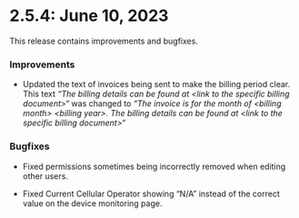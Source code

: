 # 2.5.4: June 10, 2023

This release contains improvements and bugfixes.

### Improvements

* Updated the text of invoices being sent to make the billing period clear. This text *“The billing details can be found at &lt;link to the specific billing document&gt;“* was changed to *“The invoice is for the month of &lt;billing month&gt; &lt;billing year&gt;. The billing details can be found at &lt;link to the specific billing document&gt;“*

### Bugfixes

* Fixed permissions sometimes being incorrectly removed when editing other users. 

* Fixed Current Cellular Operator showing “N/A” instead of the correct value on the device monitoring page.